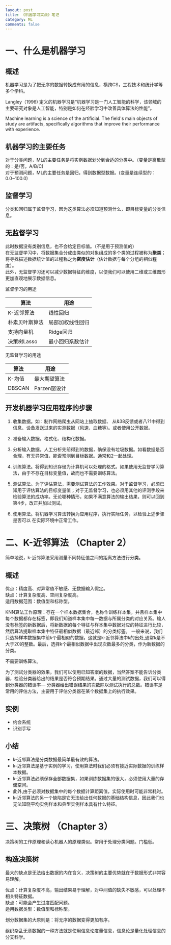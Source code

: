 ```yaml
---
layout: post
title: 《机器学习实战》笔记
category: ML
comments: false
---
```


# 一、什么是机器学习

## 概述
机器学习是为了把无序的数据转换成有用的信息，横跨CS，工程技术和统计学等多个学科。

Langley（1996) 定义的机器学习是“机器学习是一门人工智能的科学，该领域的主要研究对象是人工智能，特别是如何在经验学习中改善具体算法的性能”。

Machine learning is a science of the artificial. The field's main objects of study are artifacts, specifically algorithms that improve their performance with experience.

## 机器学习的主要任务
对于分类问题，ML的主要任务是将实例数据划分到合适的分类中。（变量是离散型的：是/否，A/B/C)  
对于预测问题，ML的主要任务是回归，得到数据型数据。(变量是连续型的：0.0~100.0)

## 监督学习
分类和回归属于监督学习，因为这类算法必须知道预测什么，即目标变量的分类信息。

## 无监督学习
此时数据没有类别信息，也不会给定目标值。（不是用于预测值的）  
在无监督学习中，将数据集合分成由类似的对象组成的多个类的过程被称为**聚类**；将寻找描述数据统计值的过程称之为**密度估计**（估计数据与每个分组的相似程
度）。  
此外，无监督学习还可以减少数据特征的维度，以便我们可以使用二维或三维图形更加直观地展示数据信息。

监督学习的用途 

算法| 用途
-----|------
K-近邻算法		|线性回归
朴素贝叶斯算法	|局部加权线性回归
支持向量机		|Ridge回归
决策树Lasso		|最小回归系数估计


无监督学习的用途

算法| 用途
-----|------
K-均值			|最大期望算法
DBSCAN			|Parzen窗设计

## 开发机器学习应用程序的步骤
1. 收集数据。如：制作网络爬虫从网站上抽取数据、
从&38反馈或者八?1中得到信息、设备发送过来的实测数据（风速、血糖等)。或者使用公开数据。

2. 准备输入数据。格式化、结构化数据。

3. 分析输入数据。人工分析先前得到的数据，确保没有垃圾数据。如看数据是否合理，有无异常值，能否预测到目标数据。通常和2一起处理。

4. 训练算法。将得到知识存储为计算机可以处理的格式。如果使用无监督学习算法，由于不存在目标变量值，故而也不需要训练算法。

5. 测试算法。为了评估算法，需要测试算法的工作效果。对于监督学习，必须已知用于评估算法的目标变量值；对于无监督学习，也必须用其他的评测手段来检验算法的成功率。无论哪种情形，如果不满意算法的输出结果，则可以回到第4步，改正并加以测试。

6. 使用算法。将机器学习算法转换为应用程序，执行实际任务，以检验上述步骤是否可以
在实际环境中正常工作。

# 二、K-近邻算法 （Chapter 2）
简单地说，k-近邻算法采用测量不同特征值之间的距离方法进行分类。


## 概述
优点：精度高、对异常值不敏感、无数据输入假定。  
缺点：计算复杂度高、空间复杂度高。  
适用数据范围：数值型和标称型。

KNN算法工作原理：存在一个样本数据集合，也称作训练样本集，并且样本集中每个数据都存在标签，即我们知道样本集中每一数据与所属分类的对应关系。输人没有标签的新数据后，将新数据的每个特征与样本集中数据对应的特征进行比较，然后算法提取样本集中特征最相似数据（最近邻）的分类标签。
一般来说，我们只选择样本数据集中前k个最相似的数据，这就是k-近邻算法中k的出处,通常k是不大于20的整数。最后，选择k个最相似数据中出现次数最多的分类，作为新数据的分类。

不需要训练算法。

为了测试分类器的效果，我们可以使用已知答案的数据，当然答案不能告诉分类器，检验分类器给出的结果是否符合预期结果。通过大量的测试数据，我们可以得到分类器的错误率— 分类器给出错误结果的次数除以测试执行的总数。错误率是常用的评估方法，主要用于评估分类器在某个数据集上的执行效果。

## 实例
- 约会系统
- 识别手写

## 小结
- k-近邻算法是分类数据最简单最有效的算法。
- k-近邻算法是基于实例的学习，使用算法时我们必须有接近实际数据的训练样本数据。
- k-近邻算法必须保存全部数据集，如果训练数据集的很大，必须使用大量的存储空间。
- 此外,由于必须对数据集中的每个数据计算距离值，实际使用时可能非常耗时。
- k-近邻算法的另一个缺陷是它无法给出任何数据的基础结构信息，因此我们也无法知晓平均实例样本和典型实例样本具有什么特征。

# 三、决策树 （Chapter 3）
决策树的工作原理和读心机器人的原理类似。常用于处理分类问题。门槛低。

## 构造决策树
最大的缺点是无法给出数据的内在含义，决策树的主要优势就在于数据形式非常容易理解。

优点：计算复杂度不高，输出结果易于理解，对中间值的缺失不敏感，可以处理不相关特征数据。  
缺点：可能会产生过度匹配问题。  
适用数据类型：数值型和标称型。

划分数据集的大原则是：将无序的数据变得更加有序。

组织杂乱无章数据的一种方法就是使用信息论度量信息，信息论是量化处理信息的分支科学。